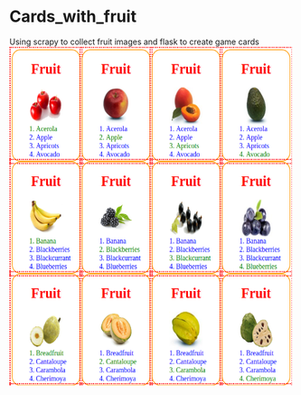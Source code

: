 # Cards_with_fruit
Using scrapy to collect fruit images and flask to create game cards
<img src="fruit.png" width="500" height="600">

